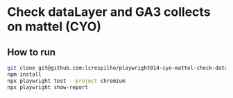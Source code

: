 # Check dataLayer and GA3 collects on mattel (CYO)

## How to run

```bash
git clone git@github.com:lcrespilho/playwright014-cyo-mattel-check-dataLayer-and-pageviews.git
npm install
npx playwright test --project chromium
npx playwright show-report
```